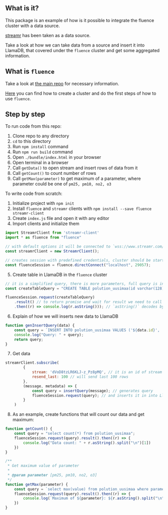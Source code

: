## What is it?

This package is an example of how is it possible to integrate the fluence cluster with a data source.

[streamr](https://www.streamr.com/) has been taken as a data source.

Take a look at how we can take data from a source and insert it into LlamaDB, that covered under the `fluence` cluster and get some aggregated information.

## What is `fluence`

Take a look at [the main repo](https://github.com/fluencelabs/fluence) for necessary information.

[Here](https://github.com/fluencelabs/workshop-2018-oct) you can find how to create a cluster and do the first steps of how to use `fluence`.  

## Step by step

To run code from this repo:
1. Clone repo to any directory
2. `cd` to this directory
3. Run `npm install` command
4. Run `npm run build` command
5. Open `./bundle/index.html` in your browser
6. Open terminal in a browser
7. Call `getData()` to open stream and insert rows of data from it
8. Call `getCount()` to count number of rows
9. Call `getMax(parameter)` to get maximum of a parameter, where parameter could be one of `pm25, pm10, no2, o3`

To write code from scratch: 

1. Initialize project with `npm init`
2. Install `fluence` and `streamr` clients with `npm install --save fluence streamr-client`
3. Create `index.js` file and open it with any editor
4. Import clients and initialize them
```javascript
import StreamrClient from 'streamr-client'
import * as fluence from "fluence"

// with default options it will be connected to `wss://www.streamr.com/api/v1/ws`
const streamrClient = new StreamrClient();

// creates session with predefined credentials, cluster should be started already
const fluenceSession = fluence.directConnect("localhost", 29057);
```
5. Create table in LlamaDB in the `fluence` cluster
```javascript
// it is a simplified query, there is more parameters, full query is in the repo
const createTableQuery = "CREATE TABLE polution_uusimaa(id varchar(128), location varchar(128), parameter varchar(128), value double, unit varchar(128))";

fluenceSession.request(createTableQuery)
    .result() // to return promise and wait for result we need to call `result()` function
    .then((r) => console.log(r.asString())); // `asString()` decodes bytes format to string
```
6. Explain of how we will inserts new data to LlamaDB
```javascript
function genInsertQuery(data) {
    const query = `INSERT INTO polution_uusimaa VALUES ('${data.id}', '${data.location}', '${data.parameter}', ${data.value}, '${JSON.stringify(data.unit)}')`;
    console.log("Query: " + query);
    return query;
}
```
7. Get data
```javascript
streamrClient.subscribe(
        {
            stream: 'dVoD8tzLR6KLJ-z_Pz8pMQ', // it is an id of stream of pollution data in Uusimaa, Finland
            resend_last: 100 // will send last 100 rows
        },
        (message, metadata) => {
            const query = insertQuery(message); // generates query
            fluenceSession.request(query); // and inserts it in into LlamaDB
        }
    )
```
8. As an example, create functions that will count our data and get maximum:
```javascript
function getCount() {
    const query = "select count(*) from polution_uusimaa";
    fluenceSession.request(query).result().then((r) => {
        console.log("Data count: " + r.asString().split("\n")[1])
    })
}

/**
 * Get maximum value of parameter
 *
 * @param parameter [pm25, pm10, no2, o3]
 */
function getMax(parameter) {
    const query = `select max(value) from polution_uusimaa where parameter = '${parameter}'`;
    fluenceSession.request(query).result().then((r) => {
        console.log(`Maximum of ${parameter}: ${r.asString().split("\n")[1]}`);
    })
}
```
